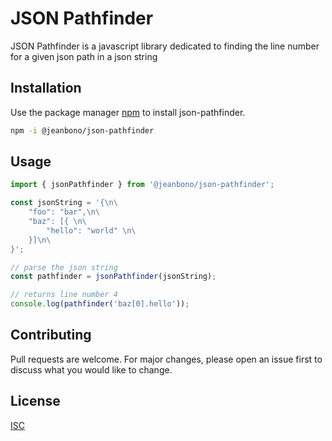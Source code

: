 # JSON Pathfinder

JSON Pathfinder is a javascript library dedicated to finding the line number for a given json path in a json string

## Installation

Use the package manager [npm](https://www.npmjs.com/) to install json-pathfinder.

```bash
npm -i @jeanbono/json-pathfinder
```

## Usage

```javascript
import { jsonPathfinder } from '@jeanbono/json-pathfinder';

const jsonString = '{\n\
    "foo": "bar",\n\
    "baz": [{ \n\
        "hello": "world" \n\
    }]\n\
}';

// parse the json string
const pathfinder = jsonPathfinder(jsonString);

// returns line number 4
console.log(pathfinder('baz[0].hello'));
```

## Contributing

Pull requests are welcome. For major changes, please open an issue first
to discuss what you would like to change.

## License

[ISC](https://choosealicense.com/licenses/isc/)